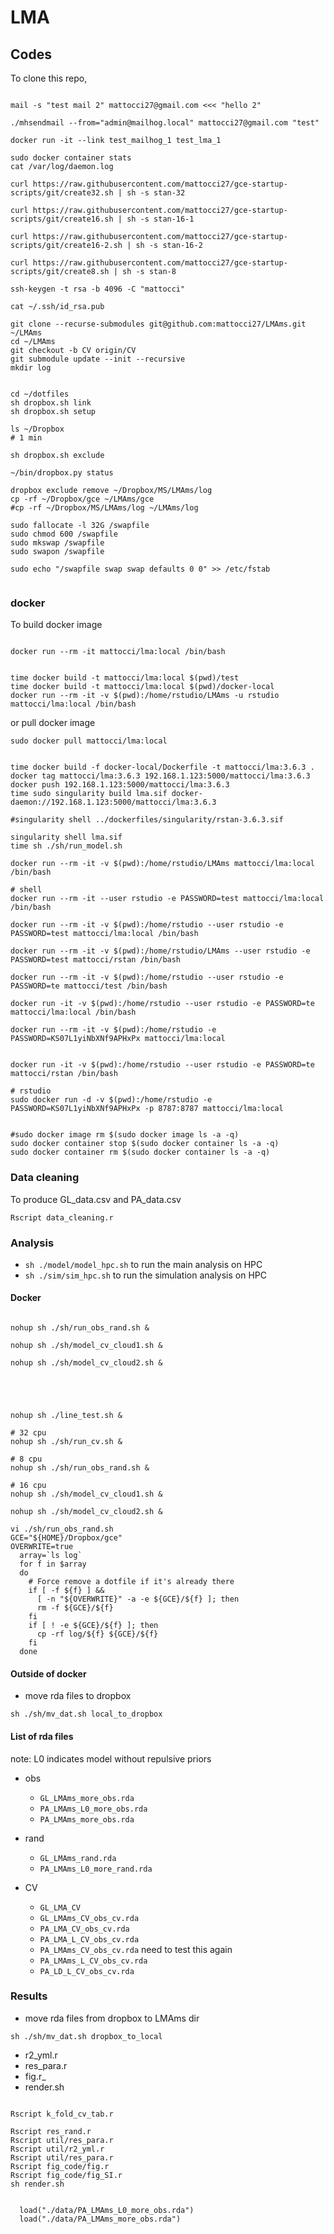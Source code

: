 # LMA

## Codes

To clone this repo,

```

mail -s "test mail 2" mattocci27@gmail.com <<< "hello 2"

./mhsendmail --from="admin@mailhog.local" mattocci27@gmail.com "test"

docker run -it --link test_mailhog_1 test_lma_1

sudo docker container stats
cat /var/log/daemon.log

curl https://raw.githubusercontent.com/mattocci27/gce-startup-scripts/git/create32.sh | sh -s stan-32

curl https://raw.githubusercontent.com/mattocci27/gce-startup-scripts/git/create16.sh | sh -s stan-16-1

curl https://raw.githubusercontent.com/mattocci27/gce-startup-scripts/git/create16-2.sh | sh -s stan-16-2

curl https://raw.githubusercontent.com/mattocci27/gce-startup-scripts/git/create8.sh | sh -s stan-8

ssh-keygen -t rsa -b 4096 -C "mattocci"

cat ~/.ssh/id_rsa.pub

git clone --recurse-submodules git@github.com:mattocci27/LMAms.git ~/LMAms
cd ~/LMAms
git checkout -b CV origin/CV
git submodule update --init --recursive
mkdir log


cd ~/dotfiles
sh dropbox.sh link
sh dropbox.sh setup

ls ~/Dropbox
# 1 min

sh dropbox.sh exclude

~/bin/dropbox.py status

dropbox exclude remove ~/Dropbox/MS/LMAms/log
cp -rf ~/Dropbox/gce ~/LMAms/gce
#cp -rf ~/Dropbox/MS/LMAms/log ~/LMAms/log

sudo fallocate -l 32G /swapfile
sudo chmod 600 /swapfile
sudo mkswap /swapfile
sudo swapon /swapfile

sudo echo "/swapfile swap swap defaults 0 0" >> /etc/fstab


```

### docker

To build docker image

```

docker run --rm -it mattocci/lma:local /bin/bash


time docker build -t mattocci/lma:local $(pwd)/test
time docker build -t mattocci/lma:local $(pwd)/docker-local
docker run --rm -it -v $(pwd):/home/rstudio/LMAms -u rstudio mattocci/lma:local /bin/bash

```

or pull docker image

```
sudo docker pull mattocci/lma:local
```

```

time docker build -f docker-local/Dockerfile -t mattocci/lma:3.6.3 .
docker tag mattocci/lma:3.6.3 192.168.1.123:5000/mattocci/lma:3.6.3 
docker push 192.168.1.123:5000/mattocci/lma:3.6.3 
time sudo singularity build lma.sif docker-daemon://192.168.1.123:5000/mattocci/lma:3.6.3

#singularity shell ../dockerfiles/singularity/rstan-3.6.3.sif

singularity shell lma.sif
time sh ./sh/run_model.sh

docker run --rm -it -v $(pwd):/home/rstudio/LMAms mattocci/lma:local /bin/bash

# shell
docker run --rm -it --user rstudio -e PASSWORD=test mattocci/lma:local /bin/bash

docker run --rm -it -v $(pwd):/home/rstudio --user rstudio -e PASSWORD=test mattocci/lma:local /bin/bash

docker run --rm -it -v $(pwd):/home/rstudio/LMAms --user rstudio -e PASSWORD=test mattocci/rstan /bin/bash

docker run --rm -it -v $(pwd):/home/rstudio --user rstudio -e PASSWORD=te mattocci/test /bin/bash

docker run -it -v $(pwd):/home/rstudio --user rstudio -e PASSWORD=te mattocci/lma:local /bin/bash

docker run --rm -it -v $(pwd):/home/rstudio -e PASSWORD=KS07L1yiNbXNf9APHxPx mattocci/lma:local


docker run -it -v $(pwd):/home/rstudio --user rstudio -e PASSWORD=te mattocci/rstan /bin/bash

# rstudio
sudo docker run -d -v $(pwd):/home/rstudio -e PASSWORD=KS07L1yiNbXNf9APHxPx -p 8787:8787 mattocci/lma:local


#sudo docker image rm $(sudo docker image ls -a -q)
sudo docker container stop $(sudo docker container ls -a -q)
sudo docker container rm $(sudo docker container ls -a -q)
```

### Data cleaning  

To produce GL_data.csv and PA_data.csv

```
Rscript data_cleaning.r
```

### Analysis

- `sh ./model/model_hpc.sh` to run the main analysis on HPC
- `sh ./sim/sim_hpc.sh` to run the simulation analysis on HPC

#### Docker

```

nohup sh ./sh/run_obs_rand.sh &

nohup sh ./sh/model_cv_cloud1.sh &

nohup sh ./sh/model_cv_cloud2.sh &





nohup sh ./line_test.sh &

# 32 cpu
nohup sh ./sh/run_cv.sh &

# 8 cpu
nohup sh ./sh/run_obs_rand.sh &

# 16 cpu
nohup sh ./sh/model_cv_cloud1.sh &

nohup sh ./sh/model_cv_cloud2.sh &

vi ./sh/run_obs_rand.sh
GCE="${HOME}/Dropbox/gce"
OVERWRITE=true
  array=`ls log`
  for f in $array
  do
    # Force remove a dotfile if it's already there
    if [ -f ${f} ] &&
      [ -n "${OVERWRITE}" -a -e ${GCE}/${f} ]; then
      rm -f ${GCE}/${f}
    fi
    if [ ! -e ${GCE}/${f} ]; then
      cp -rf log/${f} ${GCE}/${f}
    fi
  done

```



#### Outside of docker

- move rda files to dropbox

```
sh ./sh/mv_dat.sh local_to_dropbox
```

#### List of rda files

note: L0 indicates model without repulsive priors 

- obs
  - `GL_LMAms_more_obs.rda`
  - `PA_LMAms_L0_more_obs.rda` 
  - `PA_LMAms_more_obs.rda`

- rand
  - `GL_LMAms_rand.rda`
  - `PA_LMAms_L0_more_rand.rda`

- CV
  - `GL_LMA_CV`
  - `GL_LMAms_CV_obs_cv.rda`
  - `PA_LMA_CV_obs_cv.rda` 
  - `PA_LMA_L_CV_obs_cv.rda` 
  - `PA_LMAms_CV_obs_cv.rda` need to test this again
  - `PA_LMAms_L_CV_obs_cv.rda` 
  - `PA_LD_L_CV_obs_cv.rda`


### Results

- move rda files from dropbox to LMAms dir

```
sh ./sh/mv_dat.sh dropbox_to_local
```

- r2_yml.r
- res_para.r
- fig.r_
- render.sh

```{r}

Rscript k_fold_cv_tab.r

Rscript res_rand.r
Rscript util/res_para.r
Rscript util/r2_yml.r
Rscript util/res_para.r
Rscript fig_code/fig.r
Rscript fig_code/fig_SI.r
sh render.sh

```

```{r}

  load("./data/PA_LMAms_L0_more_obs.rda")
  load("./data/PA_LMAms_more_obs.rda")
```

